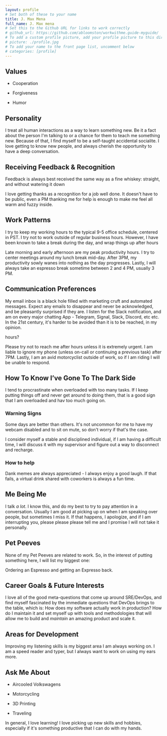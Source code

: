 ```yaml
---
layout: profile
# Set both of these to your name
title: J. Max Mena 
full_name: J. Max mena
# Set this to the Github URL for links to work correctly
# github_url: https://github.com/abloomston/workwithme.guide-myguide/
# To add a custom profile picture, add your profile picture to this directory, update, and uncomment the relative link below.
# picture: ./profile.jpg
# To add your name to the front page list, uncomment below
# categories: [profile]
---
```


## Values

* Cooperation

* Forgiveness

* Humor

## Personality

I treat all human interactions as a way to learn something new. Be it a fact about the person I'm talking to or a chance for them to teach me
something new. Because of that, I find myself to be a self-taught accidental socialite. I love getting to know new people, and always cherish
the opportunity to have a deep conversation.

## Receiving Feedback & Recognition

Feedback is always best received the same way as a fine whiskey: straight, and without watering it down

I love getting thanks as a recognition for a job well done. It doesn't have to be public, even a PM thanking me for help is enough to make me
feel all warm and fuzzy inside.

## Work Patterns

I try to keep my working hours to the typical 9-5 office schedule, centered in PST. I try not to
work outside of regular business hours. However, I have been known to take a break during the day,
and wrap things up after hours

Late morning and early afternoon are my peak productivity hours. I try to center meetings around my
lunch break mid-day. After 3PM, my productivity sowly wanes into nothing as the day progresses. Lastly,
I will always take an espresso break sometime between 2 and 4 PM, usually 3 PM.

## Communication Preferences

My email inbox is a black hole filled with marketing cruft and automated messages. Expect any emails to disappear
and never be acknowledged, and be pleasantly surprised if they are. I listen for the Slack notification, and
am on every major chatting App - Telegram, Signal, Slack, Discord, etc etc. In the 21st century, it's harder
to be avoided than it is to be reached, in my opinion.

hours? 

Please try not to reach me after hours unless it is extremely urgent. I am liable to ignore my phone (unless on-call or continuing
a previous task) after 7PM. Lastly, I am an avid motorcyclist outside of work, so if I am riding I will be unable to respond.

## How To Know I’ve Gone To The Dark Side

I tend to procrastinate when overloaded with too many tasks. If I keep putting things off and never get around to doing them,
that is a good sign that I am overloaded and hav too much going on.

### Warning Signs

Some days are better than others. It's not uncommon for me to have my webcam disabled and to sit on mute, so don't worry if that's the case.

I consider myself a stable and disciplined individual, if I am having a difficult time, I will discuss it with my supervisor and figure out
a way to disconnect and recharge.

### How to help

Dank memes are always appreciated - I always enjoy a good laugh. If that fails, a virtual drink shared with coworkers is always a fun time.


## Me Being Me

I talk *a lot*. I know this, and do my best to try to pay attention in a conversation. Usually I am good at picking up on when I am speaking 
over people, but sometimes I miss it. If that happens, I apologize, and if I am interrupting you, please please please tell me and I promise
I will not take it personally.


## Pet Peeves

None of my Pet Peeves are related to work. So, in the interest of putting something here, I will list my biggest one:

Ordering an Espresso and getting an Expresso back.

## Career Goals & Future Interests

I love all of the good meta-questions that come up around SRE/DevOps, and find myself fascinated by the immediate questions that DevOps brings
to the table, which is: How does my software actually work in production? How do I maintain it and set myself up with tools and methodologies that
will allow me to build and _maintain_ an amazing product and scale it.

## Areas for Development

Improving my listening skills is my biggest area I am always working on. I am a speed reader and typer, but I always want to work on using my ears more.


## Ask Me About


* Aircooled Volkswagens

* Motorcycling

* 3D Printing

* Traveling

In general, I love learning! I love picking up new skills and hobbies, especially if it's something productive that I can do with my hands.

